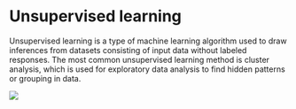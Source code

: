 # Unsupervised learning

Unsupervised learning is a type of machine learning algorithm used to draw inferences from datasets consisting of input data without labeled responses. The most common unsupervised learning method is cluster analysis, which is used for exploratory data analysis to find hidden patterns or grouping in data.

<img src='https://static.javatpoint.com/tutorial/machine-learning/images/unsupervised-machine-learning-2.png'>
